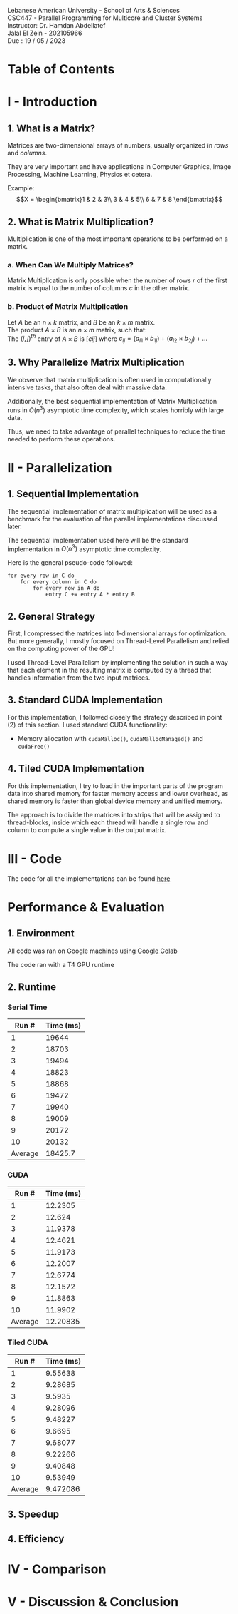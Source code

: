 Lebanese American University - School of Arts & Sciences  
CSC447 - Parallel Programming for Multicore and Cluster Systems  
Instructor: Dr. Hamdan Abdellatef  
Jalal El Zein - 202105966  
Due : 19 / 05 / 2023  

# Table of Contents

# I - Introduction

## 1. What is a Matrix?
Matrices are two-dimensional arrays of numbers, usually organized in *rows* and *columns*.  

They are very important and have applications in Computer Graphics, Image Processing, Machine Learning, Physics et cetera.

Example:
$$X = \begin{bmatrix}1 & 2 & 3\\
3 & 4 & 5\\
6 & 7 & 8
\end{bmatrix}$$

## 2. What is Matrix Multiplication?
Multiplication is one of the most important operations to be performed on a matrix.  

### a. When Can We Multiply Matrices?
Matrix Multiplication is only possible when the number of rows $r$ of the first matrix is equal to the number of columns $c$ in the other matrix.

### b. Product of Matrix Multiplication
Let $A$ be an $n × k$ matrix, and $B$ be an $k × m$ matrix.  
The product $A × B$ is an $n × m$ matrix, such that:  
The $(i, j)^{th}$  entry of $A×B$ is $[c ij]$ where $c_{ij} = (a_{i1}×b_{1j}) + (a_{i2}×b_{2j}) + …$

## 3. Why Parallelize Matrix Multiplication
We observe that matrix multiplication is often used in computationally intensive tasks, that also often deal with massive data.  

Additionally, the best sequential implementation of Matrix Multiplication runs in $O(n^3)$ asymptotic time complexity, which scales horribly with large data.

Thus, we need to take advantage of parallel techniques to reduce the time needed to perform these operations.

# II - Parallelization
## 1. Sequential Implementation
The sequential implementation of matrix multiplication will be used as a benchmark for the evaluation of the parallel implementations discussed later.

The sequential implementation used here will be the standard implementation in $O(n^3)$ asymptotic time complexity.

Here is the general pseudo-code followed:
```
for every row in C do
    for every column in C do
        for every row in A do
            entry C += entry A * entry B
```

## 2. General Strategy 
First, I compressed the matrices into 1-dimensional arrays for optimization. But more generally, I mostly focused on Thread-Level Parallelism and relied on the computing power of the GPU!

I used Thread-Level Parallelism by implementing the solution in such a way that each element in the resulting matrix is computed by a thread that handles information from the two input matrices.

## 3. Standard CUDA Implementation
For this implementation, I followed closely the strategy described in point (2) of this section. I used standard CUDA functionality:
- Memory allocation with `cudaMalloc()`, `cudaMallocManaged()` and `cudaFree()`

## 4. Tiled CUDA Implementation
For this implementation, I try to load in the important parts of the program data into shared memory for faster memory access and lower overhead, as shared memory is faster than global device memory and unified memory.

The approach is to divide the matrices into strips that will be assigned to thread-blocks, inside which each thread will handle a single row and column to compute a single value in the output matrix.

# III - Code
The code for all the implementations can be found [here]()

# Performance & Evaluation
## 1. Environment
All code was ran on Google machines using [Google Colab](https://colab.research.google.com) 

The code ran with a T4 GPU runtime
## 2. Runtime
### Serial Time
Run # | Time (ms)
---- | ----
1 | 19644 
2 | 18703 
3 | 19494 
4 | 18823 
5 | 18868 
6 | 19472 
7 | 19940 
8 | 19009 
9 | 20172 
10 | 20132 
Average | 18425.7
### CUDA
Run # | Time (ms)
---- | ----
1 | 12.2305
2 | 12.624 
3 | 11.9378 
4 | 12.4621 
5 | 11.9173 
6 | 12.2007 
7 | 12.6774     
8 | 12.1572 
9 | 11.8863 
10 | 11.9902 
Average | 12.20835
### Tiled CUDA
Run # | Time (ms)
---- | ----
1 | 9.55638
2 | 9.28685
3 | 9.5935 
4 | 9.28096 
5 | 9.48227 
6 | 9.6695 
7 | 9.68077 
8 | 9.22266 
9 | 9.40848 
10 | 9.53949 
Average | 9.472086
## 3. Speedup

## 4. Efficiency

# IV - Comparison

# V - Discussion & Conclusion

